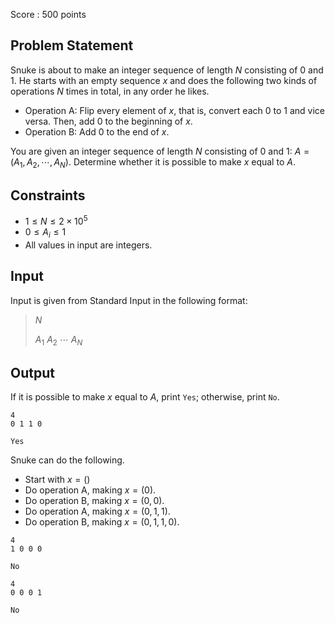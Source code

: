 Score : $500$ points

## Problem Statement

Snuke is about to make an integer sequence of length $N$ consisting of $0$ and $1$.
He starts with an empty sequence $x$ and does the following two kinds of operations $N$ times in total, in any order he likes.

- Operation A: Flip every element of $x$, that is, convert each $0$ to $1$ and vice versa. Then, add $0$ to the beginning of $x$.
- Operation B: Add $0$ to the end of $x$.

You are given an integer sequence of length $N$ consisting of $0$ and $1$: $A=(A_1,A_2,\cdots,A_N)$.
Determine whether it is possible to make $x$ equal to $A$.

## Constraints

- $1 \leq N \leq 2 \times 10^5$
- $0 \leq A_i \leq 1$
- All values in input are integers.

## Input

Input is given from Standard Input in the following format:

> $N$
> 
> $A_1$ $A_2$ $\cdots$ $A_N$

## Output

If it is possible to make $x$ equal to $A$, print `Yes`; otherwise, print `No`.

```input1
4
0 1 1 0
```

```output1
Yes
```

Snuke can do the following.

- Start with $x=()$
- Do operation A, making $x=(0)$.
- Do operation B, making $x=(0,0)$.
- Do operation A, making $x=(0,1,1)$.
- Do operation B, making $x=(0,1,1,0)$.

```input2
4
1 0 0 0
```

```output2
No
```

```input3
4
0 0 0 1
```

```output3
No
```